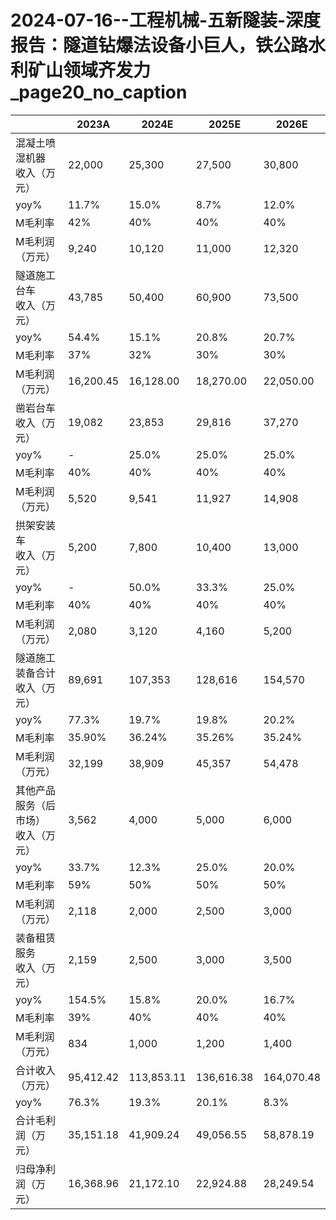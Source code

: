 # 2024-07-16--工程机械-五新隧装-深度报告：隧道钻爆法设备小巨人，铁公路水利矿山领域齐发力_page20_no_caption

| | 2023A | 2024E | 2025E | 2026E |
|---|---|---|---|---|
|混凝土喷湿机器<br>收入（万元） | 22,000 | 25,300 | 27,500 | 30,800 |
|yoy% | 11.7% | 15.0% | 8.7% | 12.0% |
|M毛利率 | 42% | 40% | 40% | 40% |
|M毛利润（万元） | 9,240 | 10,120 | 11,000 | 12,320 |
|隧道施工台车<br>收入（万元） | 43,785 | 50,400 | 60,900 | 73,500 |
|yoy% | 54.4% | 15.1% | 20.8% | 20.7% |
|M毛利率 | 37% | 32% | 30% | 30% |
|M毛利润（万元） | 16,200.45 | 16,128.00 | 18,270.00 | 22,050.00 |
|凿岩台车<br>收入（万元） | 19,082 | 23,853 | 29,816 | 37,270 |
|yoy% | - | 25.0% | 25.0% | 25.0% |
|M毛利率 | 40% | 40% | 40% | 40% |
|M毛利润（万元） | 5,520 | 9,541 | 11,927 | 14,908 |
|拱架安装车<br>收入（万元） | 5,200 | 7,800 | 10,400 | 13,000 |
|yoy% | - | 50.0% | 33.3% | 25.0% |
|M毛利率 | 40% | 40% | 40% | 40% |
|M毛利润（万元） | 2,080 | 3,120 | 4,160 | 5,200 |
|隧道施工装备合计<br>收入（万元） | 89,691 | 107,353 | 128,616 | 154,570 |
|yoy% | 77.3% | 19.7% | 19.8% | 20.2% |
|M毛利率 | 35.90% | 36.24% | 35.26% | 35.24% |
|M毛利润（万元） | 32,199 | 38,909 | 45,357 | 54,478 |
|其他产品服务（后市场）<br>收入（万元） | 3,562 | 4,000 | 5,000 | 6,000 |
|yoy% | 33.7% | 12.3% | 25.0% | 20.0% |
|M毛利率 | 59% | 50% | 50% | 50% |
|M毛利润（万元） | 2,118 | 2,000 | 2,500 | 3,000 |
|装备租赁服务<br>收入（万元） | 2,159 | 2,500 | 3,000 | 3,500 |
|yoy% | 154.5% | 15.8% | 20.0% | 16.7% |
|M毛利率 | 39% | 40% | 40% | 40% |
|M毛利润（万元） | 834 | 1,000 | 1,200 | 1,400 |
|合计收入（万元） | 95,412.42 | 113,853.11 | 136,616.38 | 164,070.48 |
|yoy% | 76.3% | 19.3% | 20.1% | 8.3% |
|合计毛利润（万元） | 35,151.18 | 41,909.24 | 49,056.55 | 58,878.19 |
|归母净利润（万元） | 16,368.96 | 21,172.10 | 22,924.88 | 28,249.54 |
